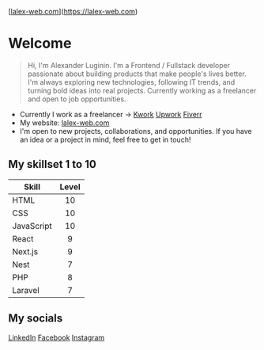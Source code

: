 [[lalex-web.com](https://lalex-web.com/logo.webp "Logo" )](https://lalex-web.com)

# Welcome
> Hi, I'm Alexander Luginin. I'm a Frontend / Fullstack developer passionate about building products that make people's lives better. I'm always exploring new technologies, following IT trends, and turning bold ideas into real projects. Currently working as a freelancer and open to job opportunities.

* Currently I work as a freelancer -> [Kwork](https://kwork.com/user/lalexweb)  [Upwork](https://www.upwork.com/freelancers/~016e5d9a2fe61d19f6)  [Fiverr](https://www.fiverr.com/lalexweb)
* My website: [lalex-web.com](https://lalex-web.com)
* I'm open to new projects, collaborations, and opportunities. If you have an idea or a project in mind, feel free to get in touch!

## My skillset 1 to 10

| Skill         | Level         |
| ------------- |:-------------:|
| HTML          | 10            |
| CSS           | 10            |
| JavaScript    | 10            |
| React         | 9             |
| Next.js       | 9             |
| Nest          | 7             |
| PHP           | 8             |
| Laravel       | 7             |

## My socials
[LinkedIn](https://www.linkedin.com/in/lalex-web)  [Facebook](https://www.facebook.com/profile.php?id=61557249545200)  [Instagram](https://www.instagram.com/lalex.web/)

